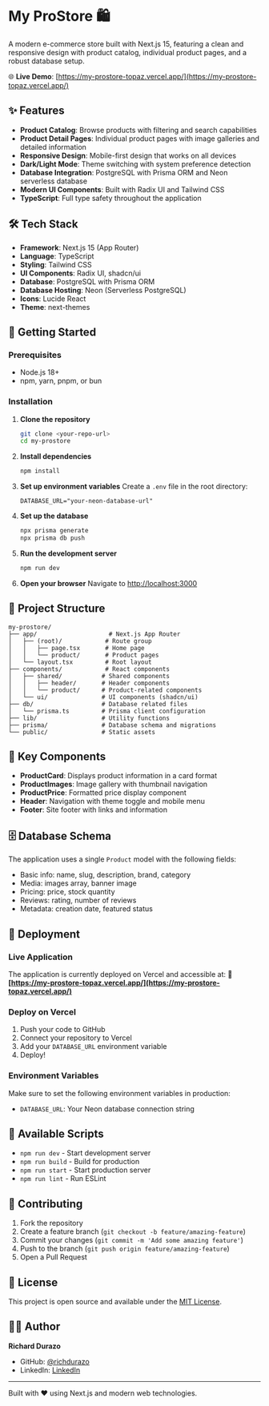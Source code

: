 # My ProStore 🛍️

A modern e-commerce store built with Next.js 15, featuring a clean and responsive design with product catalog, individual product pages, and a robust database setup.

🌐 **Live Demo**: [https://my-prostore-topaz.vercel.app/](https://my-prostore-topaz.vercel.app/)

## ✨ Features

- **Product Catalog**: Browse products with filtering and search capabilities
- **Product Detail Pages**: Individual product pages with image galleries and detailed information
- **Responsive Design**: Mobile-first design that works on all devices
- **Dark/Light Mode**: Theme switching with system preference detection
- **Database Integration**: PostgreSQL with Prisma ORM and Neon serverless database
- **Modern UI Components**: Built with Radix UI and Tailwind CSS
- **TypeScript**: Full type safety throughout the application

## 🛠️ Tech Stack

- **Framework**: Next.js 15 (App Router)
- **Language**: TypeScript
- **Styling**: Tailwind CSS
- **UI Components**: Radix UI, shadcn/ui
- **Database**: PostgreSQL with Prisma ORM
- **Database Hosting**: Neon (Serverless PostgreSQL)
- **Icons**: Lucide React
- **Theme**: next-themes

## 🚀 Getting Started

### Prerequisites

- Node.js 18+ 
- npm, yarn, pnpm, or bun

### Installation

1. **Clone the repository**
   ```bash
   git clone <your-repo-url>
   cd my-prostore
   ```

2. **Install dependencies**
   ```bash
   npm install
   ```

3. **Set up environment variables**
   Create a `.env` file in the root directory:
   ```env
   DATABASE_URL="your-neon-database-url"
   ```

4. **Set up the database**
   ```bash
   npx prisma generate
   npx prisma db push
   ```

5. **Run the development server**
   ```bash
   npm run dev
   ```

6. **Open your browser**
   Navigate to [http://localhost:3000](http://localhost:3000)

## 📁 Project Structure

```
my-prostore/
├── app/                    # Next.js App Router
│   ├── (root)/            # Route group
│   │   ├── page.tsx       # Home page
│   │   └── product/       # Product pages
│   └── layout.tsx         # Root layout
├── components/            # React components
│   ├── shared/           # Shared components
│   │   ├── header/       # Header components
│   │   └── product/      # Product-related components
│   └── ui/               # UI components (shadcn/ui)
├── db/                   # Database related files
│   └── prisma.ts         # Prisma client configuration
├── lib/                  # Utility functions
├── prisma/               # Database schema and migrations
└── public/               # Static assets
```

## 🎨 Key Components

- **ProductCard**: Displays product information in a card format
- **ProductImages**: Image gallery with thumbnail navigation
- **ProductPrice**: Formatted price display component
- **Header**: Navigation with theme toggle and mobile menu
- **Footer**: Site footer with links and information

## 🗄️ Database Schema

The application uses a single `Product` model with the following fields:
- Basic info: name, slug, description, brand, category
- Media: images array, banner image
- Pricing: price, stock quantity
- Reviews: rating, number of reviews
- Metadata: creation date, featured status

## 🚀 Deployment

### Live Application

The application is currently deployed on Vercel and accessible at:
**🔗 [https://my-prostore-topaz.vercel.app/](https://my-prostore-topaz.vercel.app/)**

### Deploy on Vercel

1. Push your code to GitHub
2. Connect your repository to Vercel
3. Add your `DATABASE_URL` environment variable
4. Deploy!

### Environment Variables

Make sure to set the following environment variables in production:
- `DATABASE_URL`: Your Neon database connection string

## 📝 Available Scripts

- `npm run dev` - Start development server
- `npm run build` - Build for production
- `npm run start` - Start production server
- `npm run lint` - Run ESLint

## 🤝 Contributing

1. Fork the repository
2. Create a feature branch (`git checkout -b feature/amazing-feature`)
3. Commit your changes (`git commit -m 'Add some amazing feature'`)
4. Push to the branch (`git push origin feature/amazing-feature`)
5. Open a Pull Request

## 📄 License

This project is open source and available under the [MIT License](LICENSE).

## 👨‍💻 Author

**Richard Durazo**
- GitHub: [@richdurazo](https://github.com/richdurazo)
- LinkedIn: [LinkedIn](https://www.linkedin.com/in/rdurazo/)

---

Built with ❤️ using Next.js and modern web technologies.
